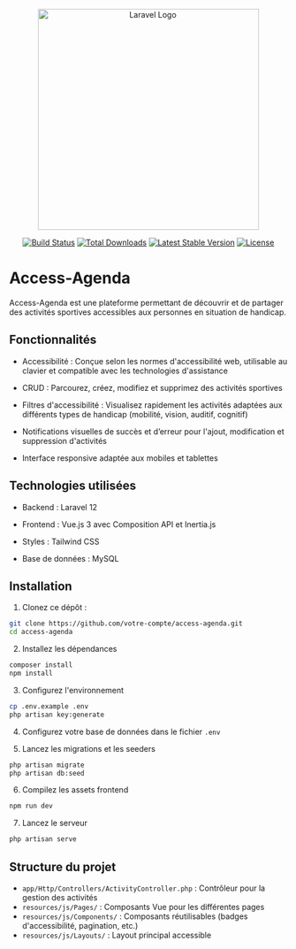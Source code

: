 <p align="center"><a href="https://laravel.com" target="_blank"><img src="https://raw.githubusercontent.com/laravel/art/master/logo-lockup/5%20SVG/2%20CMYK/1%20Full%20Color/laravel-logolockup-cmyk-red.svg" width="400" alt="Laravel Logo"></a></p>

<p align="center">
<a href="https://github.com/laravel/framework/actions"><img src="https://github.com/laravel/framework/workflows/tests/badge.svg" alt="Build Status"></a>
<a href="https://packagist.org/packages/laravel/framework"><img src="https://img.shields.io/packagist/dt/laravel/framework" alt="Total Downloads"></a>
<a href="https://packagist.org/packages/laravel/framework"><img src="https://img.shields.io/packagist/v/laravel/framework" alt="Latest Stable Version"></a>
<a href="https://packagist.org/packages/laravel/framework"><img src="https://img.shields.io/packagist/l/laravel/framework" alt="License"></a>
</p>

# Access-Agenda

Access-Agenda est une plateforme permettant de découvrir et de partager des activités sportives accessibles aux personnes en situation de handicap.

## Fonctionnalités

- Accessibilité : Conçue selon les normes d'accessibilité web, utilisable au clavier et compatible avec les technologies d'assistance

- CRUD : Parcourez, créez, modifiez et supprimez des activités sportives

- Filtres d'accessibilité : Visualisez rapidement les activités adaptées aux différents types de handicap (mobilité, vision, auditif, cognitif)

- Notifications visuelles de succès et d’erreur pour l'ajout, modification et suppression d'activités

- Interface responsive adaptée aux mobiles et tablettes

## Technologies utilisées

- Backend : Laravel 12

- Frontend : Vue.js 3 avec Composition API et Inertia.js

- Styles : Tailwind CSS

- Base de données : MySQL

## Installation

1. Clonez ce dépôt : 
```bash
git clone https://github.com/votre-compte/access-agenda.git
cd access-agenda
``` 

2. Installez les dépendances
```bash
composer install
npm install
``` 

3. Configurez l'environnement
```bash
cp .env.example .env
php artisan key:generate
``` 

4. Configurez votre base de données dans le fichier `.env`

5. Lancez les migrations et les seeders
```bash
php artisan migrate
php artisan db:seed
``` 

6. Compilez les assets frontend
```bash
npm run dev
``` 

7. Lancez le serveur
```bash
php artisan serve
``` 

## Structure du projet

- `app/Http/Controllers/ActivityController.php` : Contrôleur pour la gestion des activités
- `resources/js/Pages/` : Composants Vue pour les différentes pages
- `resources/js/Components/` : Composants réutilisables (badges d'accessibilité, pagination, etc.)
- `resources/js/Layouts/` : Layout principal accessible


